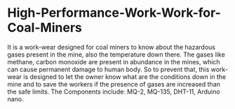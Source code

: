 # High-Performance-Work-Work-for-Coal-Miners
It is a work-wear designed for coal miners to know about the hazardous gases present in the mine, also the temperature down there.
The gases like methane, carbon monoxide are present in abundance in the mines, which can cause permanent damage to human body.
So to prevent that, this work-wear is designed to let the owner know what are the conditions down in the mine and to save the workers if the presence of gases are increased than the safe limits.
The Components include: MQ-2, MQ-135, DHT-11, Arduino nano.

